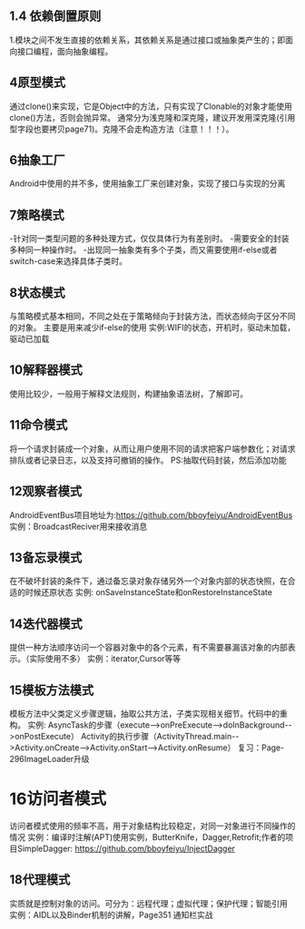## 1.4 依赖倒置原则
1.模块之间不发生直接的依赖关系，其依赖关系是通过接口或抽象类产生的；即面向接口编程，面向抽象编程。
## 4原型模式
通过clone()来实现，它是Object中的方法，只有实现了Clonable的对象才能使用clone()方法，否则会抛异常。
通常分为浅克隆和深克隆，建议开发用深克隆(引用型字段也要拷贝page71)。克隆不会走构造方法（注意！！！）。
## 6抽象工厂
Android中使用的并不多，使用抽象工厂来创建对象，实现了接口与实现的分离
## 7策略模式
-针对同一类型问题的多种处理方式，仅仅具体行为有差别时。
-需要安全的封装多种同一种操作时。
-出现同一抽象类有多个子类，而又需要使用if-else或者switch-case来选择具体子类时。
## 8状态模式
与策略模式基本相同，不同之处在于策略倾向于封装方法，而状态倾向于区分不同的对象。
主要是用来减少if-else的使用
实例:WIFI的状态，开机时，驱动未加载，驱动已加载
## 10解释器模式
使用比较少，一般用于解释文法规则，构建抽象语法树，了解即可。
## 11命令模式
将一个请求封装成一个对象，从而让用户使用不同的请求把客户端参数化；对请求排队或者记录日志，以及支持可撤销的操作。
PS:抽取代码封装，然后添加功能
## 12观察者模式
AndroidEventBus项目地址为:https://github.com/bboyfeiyu/AndroidEventBus
实例：BroadcastReciver用来接收消息
## 13备忘录模式
在不破坏封装的条件下，通过备忘录对象存储另外一个对象内部的状态快照，在合适的时候还原状态
实例: onSaveInstanceState和onRestoreInstanceState
## 14迭代器模式
提供一种方法顺序访问一个容器对象中的各个元素，有不需要暴漏该对象的内部表示。（实际使用不多）
实例：iterator,Cursor等等
## 15模板方法模式
模板方法中父类定义步骤逻辑，抽取公共方法，子类实现相关细节。代码中的重构。
实例: AsyncTask的步骤（execute-->onPreExecute-->doInBackground-->onPostExecute）
Activity的执行步骤（ActivityThread.main-->Activity.onCreate-->Activity.onStart-->Activity.onResume）
复习：Page-296ImageLoader升级
# 16访问者模式
访问者模式使用的频率不高，用于对象结构比较稳定，对同一对象进行不同操作的情况
实例：编译时注解(APT)使用实例，ButterKnife，Dagger,Retrofit;作者的项目SimpleDagger:
     https://github.com/bboyfeiyu/InjectDagger
## 18代理模式
实质就是控制对象的访问。可分为：远程代理；虚拟代理；保护代理；智能引用
实例：AIDL以及Binder机制的讲解，Page351 通知栏实战
